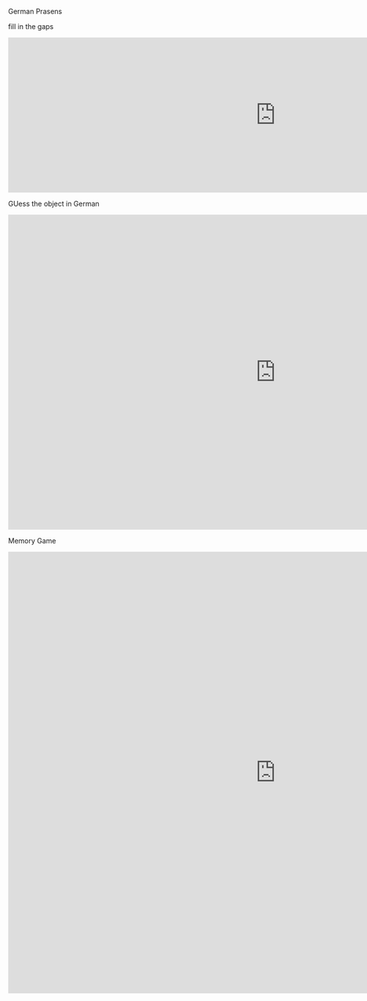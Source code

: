 <h> German Prasens </h1>
<p> fill in the gaps </p>
<iframe src="https://h5p.org/h5p/embed/648000" width="1090" height="316" frameborder="0" allowfullscreen="allowfullscreen"></iframe><script src="https://h5p.org/sites/all/modules/h5p/library/js/h5p-resizer.js" charset="UTF-8"></script>

GUess the object in German 

<iframe src="https://h5p.org/h5p/embed/655269" width="1090" height="642" frameborder="0" allowfullscreen="allowfullscreen"></iframe><script src="https://h5p.org/sites/all/modules/h5p/library/js/h5p-resizer.js" charset="UTF-8"></script>

Memory Game
<iframe src="https://h5p.org/h5p/embed/655289" width="1090" height="900" frameborder="0" allowfullscreen="allowfullscreen"></iframe><script src="https://h5p.org/sites/all/modules/h5p/library/js/h5p-resizer.js" charset="UTF-8"></script>
